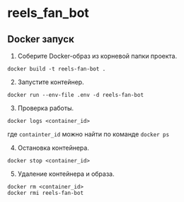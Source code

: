 # reels_fan_bot

## Docker запуск

1. Соберите Docker-образ из корневой папки проекта.
```
docker build -t reels-fan-bot .
```

2. Запустите контейнер.
```
docker run --env-file .env -d reels-fan-bot
```

3. Проверка работы.
```
docker logs <container_id>
```
где `containter_id` можно найти по команде ```docker ps```

4. Остановка контейнера.
```
docker stop <container_id>
```

5. Удаление контейнера и образа.
```
docker rm <container_id>
docker rmi reels-fan-bot
```
